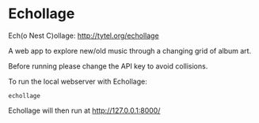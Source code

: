 Echollage
=========
Ech(o Nest C)ollage: http://tytel.org/echollage

A web app to explore new/old music through a changing grid of album art.

Before running please change the API key to avoid collisions.

To run the local webserver with Echollage:

    echollage

Echollage will then run at http://127.0.0.1:8000/
